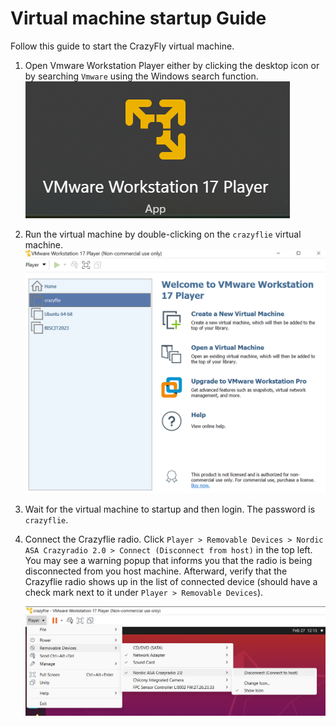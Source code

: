 # Virtual machine startup Guide
Follow this guide to start the CrazyFly virtual machine.

1. Open Vmware Workstation Player either by clicking the desktop icon or by searching `Vmware` using the Windows search function. ![vmware_icon.png](img/vmware_icon.png)

2. Run the virtual machine by double-clicking on the `crazyflie` virtual machine. ![vmware.png](img/vmware.png)

3. Wait for the virtual machine to startup and then login. The password is `crazyflie`.

4. Connect the Crazyflie radio. Click `Player > Removable Devices > Nordic ASA Crazyradio 2.0 > Connect (Disconnect from host)` in the top left. You may see a warning popup that informs you that the radio is being disconnected from you host machine. Afterward, verify that the Crazyflie radio shows up in the list of connected device (should have a check mark next to it under `Player > Removable Devices`).

   ![crazyradio.png](img/crazyradio.png)